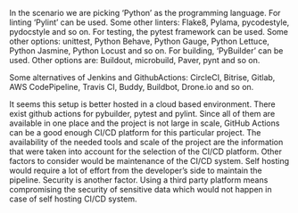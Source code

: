 In the scenario we are picking ‘Python’ as the programming language. For linting ‘Pylint’ can be used. Some other linters: Flake8, Pylama, pycodestyle, pydocstyle and so on. For testing, the pytest framework can be used. Some other options: unittest, Python Behave, Python Gauge, Python Lettuce, Python Jasmine, Python Locust and so on. For building, ‘PyBuilder’ can be used. Other options are: Buildout, microbuild, Paver, pynt and so on.

Some alternatives of Jenkins and GithubActions: CircleCI, Bitrise, Gitlab, AWS CodePipeline, Travis CI, Buddy, Buildbot, Drone.io and so on.

It seems this setup is better hosted in a cloud based environment. There exist github actions for pybuilder, pytest and pylint. Since all of them are available in one place and the project is not large in scale, GitHub Actions can be a good enough CI/CD platform for this particular project. The availability of the needed tools and scale of the project are the information that were taken into account for the selection of the CI/CD platform. Other factors to consider would be maintenance of the CI/CD system. Self hosting would require a lot of effort from the developer’s side to maintain the pipeline. Security is another factor. Using a third party platform means compromising the security of sensitive data which would not happen in case of self hosting CI/CD system.

